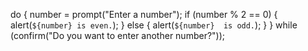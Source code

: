 do {
    number = prompt("Enter a number");
    if (number % 2 == 0) {
      alert(`${number} is even.`);
    } else {
      alert(`${number}  is odd.`);
    }
  } while (confirm("Do you want to enter another number?"));
